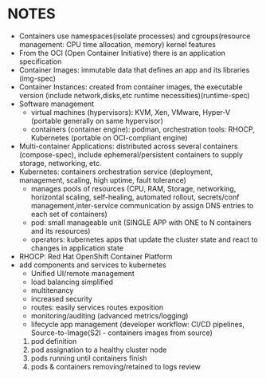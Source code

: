 # NOTES
+ Containers use namespaces(isolate processes) and cgroups(resource management: CPU time allocation, memory) kernel features
+ From the OCI (Open Container Initiative) there is an application specification
+ Container Images: immutable data that defines an app and its libraries (img-spec)
+ Container Instances: created from container images, the executable version (include network,disks,etc runtime necessities)(runtime-spec)
+ Software management
  + virtual machines (hypervisors): KVM, Xen, VMware, Hyper-V (portable generally on same hypervisor)
  + containers (container engine): podman, orchestration tools: RHOCP, Kubernetes (portable on OCI-compliant engine)
+ Multi-container Applications: distributed across several containers (compose-spec), include ephemeral/persistent containers to supply storage, networking, etc.
+ Kubernetes: containers orchestration service (deployment, management, scaling, high uptime, fault tolerance)
  + manages pools of resources (CPU, RAM, Storage, networking, horizontal scaling, self-healing, automated rollout, secrets/conf management,inter-service communication by assign DNS entries to each set of containers)
  + pod: small manageable unit (SINGLE APP with ONE to N containers and its resources) 
  + operators: kubernetes apps that update the cluster state and react to changes in application state
+ RHOCP: Red Hat OpenShift Container Platform
 + add components and services to kubernetes
   + Unified UI/remote management
   + load balancing simplified
   + multitenancy
   + increased security 
   + routes: easily services routes exposition
   + monitoring/auditing (advanced metrics/logging)
   + lifecycle app management (developer workflow: CI/CD pipelines, Source-to-Image(S2I - containers images from source)
    1. pod definition
    2. pod assignation to a healthy cluster node
    3. pods running until containers finish
    4. pods & containers removing/retained to logs review	

